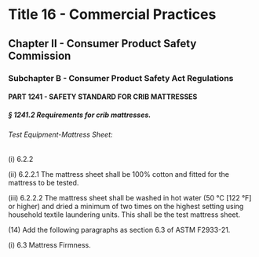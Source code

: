 
# Title 16 - Commercial Practices
## Chapter II - Consumer Product Safety Commission
### Subchapter B - Consumer Product Safety Act Regulations
#### PART 1241 - SAFETY STANDARD FOR CRIB MATTRESSES
##### § 1241.2 Requirements for crib mattresses.
###### Test Equipment-Mattress Sheet:

(i) 6.2.2

(ii) 6.2.2.1 The mattress sheet shall be 100% cotton and fitted for the mattress to be tested.

(iii) 6.2.2.2 The mattress sheet shall be washed in hot water (50 &#xB0;C [122 &#xB0;F] or higher) and dried a minimum of two times on the highest setting using household textile laundering units. This shall be the test mattress sheet.

(14) Add the following paragraphs as section 6.3 of ASTM F2933-21.

(i) 6.3 Mattress Firmness.

